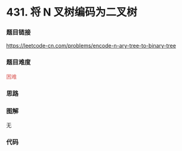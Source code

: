 # 431. 将 N 叉树编码为二叉树

### 题目链接

https://leetcode-cn.com/problems/encode-n-ary-tree-to-binary-tree

### 题目难度

<font color=#D9534F>困难</font>

### 思路



### 图解

无

### 代码

```python
```